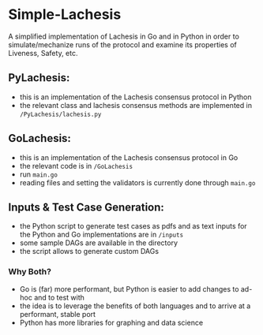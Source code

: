 # Simple-Lachesis

A simplified implementation of Lachesis in Go and in Python in order to simulate/mechanize runs of the protocol and examine its properties of Liveness, Safety, etc.

## PyLachesis:

- this is an implementation of the Lachesis consensus protocol in Python
- the relevant class and lachesis consensus methods are implemented in `/PyLachesis/lachesis.py`

## GoLachesis:

- this is an implementation of the Lachesis consensus protocol in Go
- the relevant code is in `/GoLachesis`
- run `main.go`
- reading files and setting the validators is currently done through `main.go`

## Inputs & Test Case Generation:

- the Python script to generate test cases as pdfs and as text inputs for the Python and Go implementations are in `/inputs`
- some sample DAGs are available in the directory
- the script allows to generate custom DAGs

### Why Both?

- Go is (far) more performant, but Python is easier to add changes to ad-hoc and to test with 
- the idea is to leverage the benefits of both languages and to arrive at a performant, stable port
- Python has more libraries for graphing and data science
